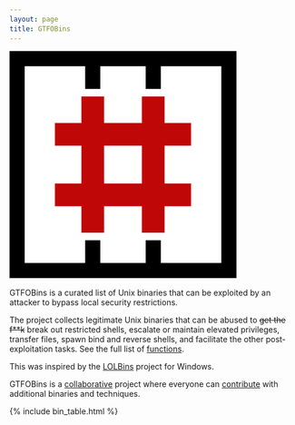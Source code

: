 ```yaml
---
layout: page
title: GTFOBins
---
```


<img class="logo" src="/assets/logo.png"/>

GTFOBins is a curated list of Unix binaries that can be exploited by an attacker to bypass local security restrictions.

The project collects legitimate Unix binaries that can be abused to <strike>get the f**k</strike> break out restricted shells, escalate or maintain elevated privileges, transfer files, spawn bind and reverse shells, and facilitate the other post-exploitation tasks. See the full list of [functions].

This was inspired by the [LOLBins] project for Windows.

GTFOBins is a [collaborative] project where everyone can [contribute] with additional binaries and techniques.

[functions]: /functions/
[LOLBins]: https://github.com/api0cradle/LOLBAS
[collaborative]: https://github.com/GTFOBins/GTFOBins.github.io/graphs/contributors
[contribute]: /contribute/

{% include bin_table.html %}

